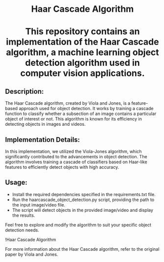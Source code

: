 <h1 align="center">Haar Cascade Algorithm <h1 align="center">

This repository contains an implementation of the Haar Cascade algorithm, a machine learning object detection algorithm used in computer vision applications.

## Description:
The Haar Cascade algorithm, created by Viola and Jones, is a feature-based approach used for object detection. It works by training a cascade function to classify whether a subsection of an image contains a particular object of interest or not. This algorithm is known for its efficiency in detecting objects in images and videos.

## Implementation Details:
In this implementation, we utilized the Viola-Jones algorithm, which significantly contributed to the advancements in object detection. The algorithm involves training a cascade of classifiers based on Haar-like features to efficiently detect objects with high accuracy.

## Usage:
- Install the required dependencies specified in the requirements.txt file.
- Run the haarcascade_object_detection.py script, providing the path to the input image/video file.
- The script will detect objects in the provided image/video and display the results.

Feel free to explore and modify the algorithm to suit your specific object detection needs.

!Haar Cascade Algorithm

For more information about the Haar Cascade algorithm, refer to the original paper by Viola and Jones.
